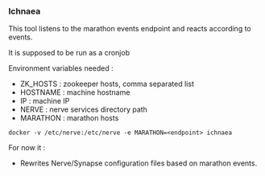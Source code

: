 ### Ichnaea

This tool listens to the marathon events endpoint and reacts according to events.

It is supposed to be run as a cronjob

Environment variables needed : 
  
  + ZK_HOSTS : zookeeper hosts, comma separated list
  + HOSTNAME : machine hostname 
  + IP : machine IP
  + NERVE : nerve services directory path 
  + MARATHON : marathon hosts

`docker -v /etc/nerve:/etc/nerve -e MARATHON=<endpoint> ichnaea`

For now it : 
  
  + Rewrites Nerve/Synapse configuration files based on marathon events.